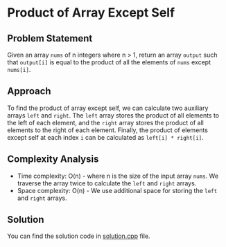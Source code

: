 # Product of Array Except Self

## Problem Statement
Given an array `nums` of n integers where n > 1, return an array `output` such that `output[i]` is equal to the product of all the elements of `nums` except `nums[i]`.

## Approach
To find the product of array except self, we can calculate two auxiliary arrays `left` and `right`. The `left` array stores the product of all elements to the left of each element, and the `right` array stores the product of all elements to the right of each element. Finally, the product of elements except self at each index `i` can be calculated as `left[i] * right[i]`.

## Complexity Analysis
- Time complexity: O(n) - where n is the size of the input array `nums`. We traverse the array twice to calculate the `left` and `right` arrays.
- Space complexity: O(n) - We use additional space for storing the `left` and `right` arrays.

## Solution
You can find the solution code in [solution.cpp](solution.cpp) file.